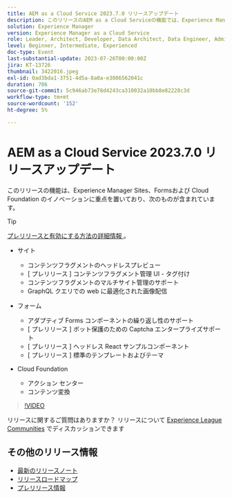 ```yaml
---
title: AEM as a Cloud Service 2023.7.0 リリースアップデート
description: このリリースのAEM as a Cloud Serviceの機能では、Experience Manager Sites、Forms、Cloud Foundation のイノベーションに重点を置いています。
solution: Experience Manager
version: Experience Manager as a Cloud Service
role: Leader, Architect, Developer, Data Architect, Data Engineer, Admin, User
level: Beginner, Intermediate, Experienced
doc-type: Event
last-substantial-update: 2023-07-26T00:00:00Z
jira: KT-13726
thumbnail: 3422016.jpeg
exl-id: 0ad3bda1-3751-4d5a-8a0a-e3086562041c
duration: 706
source-git-commit: 5c946ab73e78d4243ca310032a10bb8e82228c3d
workflow-type: tm+mt
source-wordcount: '152'
ht-degree: 5%

---
```


# AEM as a Cloud Service 2023.7.0 リリースアップデート

このリリースの機能は、Experience Manager Sites、Formsおよび Cloud Foundation のイノベーションに重点を置いており、次のものが含まれています。

>[!TIP]
>
>[ プレリリースと有効にする方法の詳細情報 ](https://experienceleague.adobe.com/docs/experience-manager-cloud-service/content/release-notes/prerelease.html)。

* サイト
   * コンテンツフラグメントのヘッドレスプレビュー
   * [ プレリリース ] コンテンツフラグメント管理 UI - タグ付け
   * コンテンツフラグメントのマルチサイト管理のサポート
   * GraphQL クエリでの web に最適化された画像配信

* フォーム
   * アダプティブ Forms コンポーネントの繰り返し性のサポート
   * [ プレリリース ] ボット保護のための Captcha エンタープライズサポート
   * [ プレリリース ] ヘッドレス React サンプルコンポーネント
   * [ プレリリース ] 標準のテンプレートおよびテーマ

* Cloud Foundation
   * アクション センター
   * コンテンツ変換

>[!VIDEO](https://video.tv.adobe.com/v/3422016/?learn=on)


リリースに関するご質問はありますか？  リリースについて [Experience League Communities](https://adobe.ly/3Y6CC6J) でディスカッションできます

## その他のリリース情報

* [最新のリリースノート](https://experienceleague.adobe.com/docs/experience-manager-cloud-service/content/release-notes/home.html?lang=ja)
* [ リリースロードマップ ](https://experienceleague.adobe.com/docs/experience-manager-release-information/aem-release-updates/update-releases-roadmap.html?lang=ja)
* [ プレリリース情報 ](https://experienceleague.adobe.com/docs/experience-manager-cloud-service/content/release-notes/prerelease.html)
